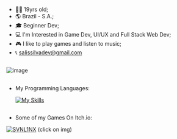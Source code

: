 - 👨‍🦱 19yrs old;
- 🌎 Brazil - S.A.;
- 🎓 Beginner Dev;
- 💻 I'm Interested in Game Dev, UI/UX and Full Stack Web Dev;
- 🎮 I like to play games and listen to music;
- 📞 salissilvadev@gmail.com
  
##
  
 ![image](https://github.com/user-attachments/assets/3e352f57-3cf8-4e06-abd5-3a6507f85536)

##
  
  
- My Programming Languages:
  
  [![My Skills](https://skillicons.dev/icons?i=js,html,css,c,py,java,postgres,unity,cs)](https://skillicons.dev)

##

- Some of my Games On Itch.io:

[ ![SVNL1NX](https://github.com/user-attachments/assets/a26f8555-1859-4399-84df-68bb84efe94b)](https://svnl1nx.itch.io/)
(click on img)


  
<!---
SalisSilva337/SalisSilva337 is a ✨ special ✨ repository because its `README.md` (this file) appears on your GitHub profile.
You can click the Preview link to take a look at your changes.
--->
